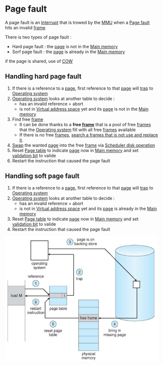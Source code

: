 # Page fault

A page fault is an [Interrupt](Interrupt.md) that is trowed by the [MMU](MMU.md) when a [Page fault](Page%20fault.md) hits an invalid [frame](Concepts/Paging.md)

There is two types of page fault :

- Hard page fault : the [page](Concepts/Paging.md) is not in the [Main memory](Main%20memory.md)
- Sorf page fault : the [page](Concepts/Paging.md) is already in the [Main memory](Main%20memory.md)

if the page is shared, use of [COW](Concepts/COW.md)

## Handling hard page fault

1. If there is a reference to a [page](Concepts/Paging.md), first reference to that [page](Concepts/Paging.md) will [trap](Interrupt.md) to [Operating system](Operating%20system.md)
2. [Operating system](Operating%20system.md) looks at another table to decide :
	- has an invalid reference = abort
	- is not in [Virtual address space](Virtual%20address%20space.md) yet and its [page](Concepts/Paging.md) is not in the [Main memory](Main%20memory.md)
3. Find free [frame](Concepts/Paging.md)
	- It can be done thanks to a **free [frame](Concepts/Paging.md)** that is a pool of free [frames](Concepts/Paging.md) that the [Operating system](Operating%20system.md) fill with all free [frames](Concepts/Paging.md) available 
	- If there is no free [frames](Concepts/Paging.md), [search a frames that is not use and replace it](Concepts/Page%20replacement.md).
1. [Swap](Concepts/Swapping.md) the wanted [page](Concepts/Paging.md) into the free [frame](Concepts/Paging.md) via [Scheduler disk operation](Concepts/Scheduler%20disk%20operation.md)
2. Reset [Page table](Page%20table.md) to indicate [page](Concepts/Paging.md) now in [Main memory](Main%20memory.md) and set [validation bit](Virtual%20address%20space.md) to valide
3. Restart the instruction that caused the page fault

## Handling soft page fault

1. If there is a reference to a [page](Concepts/Paging.md), first reference to that [page](Concepts/Paging.md) will [trap](Interrupt.md) to [Operating system](Operating%20system.md)
2. [Operating system](Operating%20system.md) looks at another table to decide :
	- has an invalid reference = abort
	- is not in [Virtual address space](Virtual%20address%20space.md) yet and its [page](Concepts/Paging.md) is already in the [Main memory](Main%20memory.md)
3. Reset [Page table](Page%20table.md) to indicate [page](Concepts/Paging.md) now in [Main memory](Main%20memory.md) and set [validation bit](Virtual%20address%20space.md) to valide
4. Restart the instruction that caused the page fault

![](attachments/Pasted%20image%2020230612140645.png)